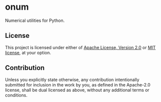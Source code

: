 # onum

Numerical utilities for Python.

## License

This project is licensed under either of
[Apache License, Version 2.0](LICENSE-APACHE) or [MIT license](LICENSE-MIT),
at your option.

## Contribution

Unless you explicitly state otherwise, any contribution intentionally submitted
for inclusion in the work by you, as defined in the Apache-2.0 license, shall be
dual licensed as above, without any additional terms or conditions.
